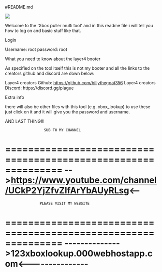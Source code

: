 #README.md

<img src="C:\Users\PC\Desktop\illuminati with xbox logo-8">

Welcome to the 'Xbox puller multi tool' and in this readme file i will tell you how to log on and basic stuff like that.

Login

Username: root
password: root

What you need to know about the layer4 booter

As specified on the tool itself this is not my booter and all the links to the creators github and discord are down below:

Layer4 creators Github: https://github.com/billythegoat356
Layer4 creators Discord: https://discord.gg/plague

Extra info

there will also be other files with this tool (e.g. xbox_lookup) to use these just click on it and it will give you the password and username.


AND LAST THING!!!

                      SUB TO MY CHANNEL
==============================================================
-->https://www.youtube.com/channel/UCkP2YjZfvZIfArYbAUyRLsg<--
==============================================================

                    PLEASE VISIT MY WEBSITE
==============================================================
-------------->123xboxlookup.000webhostapp.com<---------------
==============================================================
